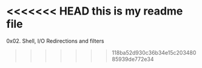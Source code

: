 <<<<<<< HEAD
this is my readme file
=======
0x02. Shell, I/O Redirections and filters
>>>>>>> 118ba52d930c36b34e15c20348085939de772e34
